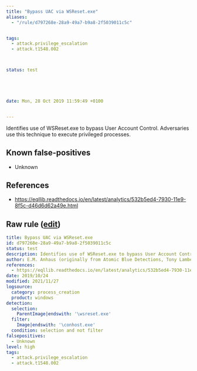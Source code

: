```yaml
---
title: "Bypass UAC via WSReset.exe"
aliases:
  - "/rule/d797268e-28a9-49a7-b9a8-2f5039011c5c"


tags:
  - attack.privilege_escalation
  - attack.t1548.002



status: test





date: Mon, 28 Oct 2019 11:59:49 +0100


---
```


Identifies use of WSReset.exe to bypass User Account Control. Adversaries use this technique to execute privileged processes.

<!--more-->


## Known false-positives

* Unknown



## References

* https://eqllib.readthedocs.io/en/latest/analytics/532b5ed4-7930-11e9-8f5c-d46d6d62a49e.html


## Raw rule ([edit](https://github.com/SigmaHQ/sigma/edit/master/rules/windows/process_creation/proc_creation_win_uac_wsreset.yml))
```yaml
title: Bypass UAC via WSReset.exe
id: d797268e-28a9-49a7-b9a8-2f5039011c5c
status: test
description: Identifies use of WSReset.exe to bypass User Account Control. Adversaries use this technique to execute privileged processes.
author: E.M. Anhaus (originally from Atomic Blue Detections, Tony Lambert), oscd.community
references:
  - https://eqllib.readthedocs.io/en/latest/analytics/532b5ed4-7930-11e9-8f5c-d46d6d62a49e.html
date: 2019/10/24
modified: 2021/11/27
logsource:
  category: process_creation
  product: windows
detection:
  selection:
    ParentImage|endswith: '\wsreset.exe'
  filter:
    Image|endswith: '\conhost.exe'
  condition: selection and not filter
falsepositives:
  - Unknown
level: high
tags:
  - attack.privilege_escalation
  - attack.t1548.002

```
